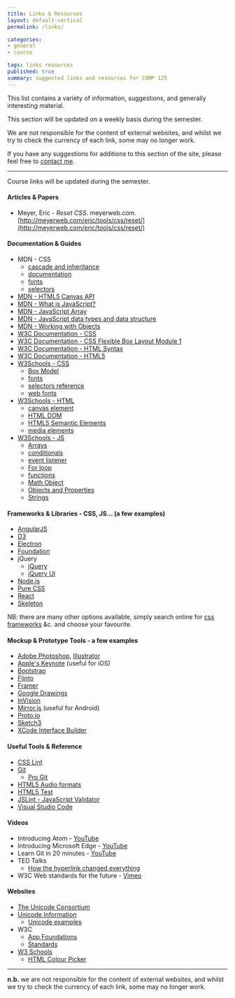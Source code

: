 ```yaml
---
title: Links & Resources
layout: default-vertical
permalink: /links/

categories:
- general
- course

tags: links resources
published: true
summary: suggested links and resources for COMP 125
---
```


This list contains a variety of information, suggestions, and generally interesting material.

This section will be updated on a weekly basis during the semester.

We are not responsible for the content of external websites, and whilst we try to check the currency of each link, some may no longer work.

If you have any suggestions for additions to this section of the site, please feel free to [contact me](mailto:nhayward@luc.edu?subject=COMP424-Links).

***

Course links will be updated during the semester.

#### Articles & Papers

  * Meyer, Eric - *Reset CSS*. meyerweb.com.  [http://meyerweb.com/eric/tools/css/reset/](http://meyerweb.com/eric/tools/css/reset/)

#### Documentation & Guides

  * MDN - CSS
    * [cascade and inheritance](https://developer.mozilla.org/en-US/docs/Learn/CSS/Introduction_to_CSS/Cascade_and_inheritance)
    * [documentation](https://developer.mozilla.org/en-US/docs/Web/CSS)
    * [fonts](https://developer.mozilla.org/en-US/docs/Web/CSS/font)
    * [selectors](https://developer.mozilla.org/en-US/docs/Web/CSS/CSS_Selectors)
  * [MDN - HTML5 Canvas API](https://developer.mozilla.org/en-US/docs/Web/API/Canvas_API)
  * [MDN - What is JavaScript?](https://developer.mozilla.org/en-US/docs/Learn/JavaScript/First_steps/What_is_JavaScript)
  * [MDN - JavaScript Array](https://developer.mozilla.org/en-US/docs/Web/JavaScript/Reference/Global_Objects/Array)
  * [MDN - JavaScript data types and data structure](https://developer.mozilla.org/en-US/docs/Web/JavaScript/Data_structures)
  * [MDN - Working with Objects](https://developer.mozilla.org/en-US/docs/Web/JavaScript/Guide/Working_with_Objects)
  * [W3C Documentation - CSS](http://www.w3.org/Style/CSS/)
  * [W3C Documentation - CSS Flexible Box Layout Module 1](https://drafts.csswg.org/css-flexbox/)
  * [W3C Documentation - HTML Syntax](http://www.w3.org/TR/html-markup/syntax.html)
  * [W3C Documentation - HTML5](http://www.w3.org/TR/html5/Overview.html#contents)
  * [W3Schools - CSS](http://www.w3schools.com/css/default.asp)
    * [Box Model](https://www.w3schools.com/css/css_boxmodel.asp)
    * [fonts](https://www.w3schools.com/css/css_font.asp)
    * [selectors reference](https://www.w3schools.com/cssref/css_selectors.asp)
    * [web fonts](https://www.w3schools.com/css/css3_fonts.asp)
  * [W3Schools - HTML](http://www.w3schools.com/html/default.asp)
    * [canvas element](https://www.w3schools.com/html/html5_canvas.asp)
    * [HTML DOM](https://www.w3schools.com/jsref/dom_obj_attributes.asp)
    * [HTML5 Semantic Elements](http://www.w3schools.com/html/html5_semantic_elements.asp)
    * [media elements](https://www.w3schools.com/html/html_media.asp)
  * [W3Schools - JS](http://www.w3schools.com/js/default.asp)
    * [Arrays](https://www.w3schools.com/js/js_arrays.asp)
    * [conditionals](https://www.w3schools.com/js/js_if_else.asp)
    * [event listener](https://www.w3schools.com/jsref/met_element_addeventlistener.asp)
    * [For loop](https://www.w3schools.com/js/js_loop_for.asp)
    * [functions](https://www.w3schools.com/js/js_functions.asp)
    * [Math Object](https://www.w3schools.com/js/js_math.asp)
    * [Objects and Properties](https://www.w3schools.com/js/js_properties.asp)
    * [Strings](https://www.w3schools.com/js/js_strings.asp)

<!--
  * [MDN - Prototype](https://developer.mozilla.org/en-US/docs/Web/JavaScript/Reference/Global_Objects/Object/prototype)
  * [W3Schools - JS](http://www.w3schools.com/js/default.asp)
    * [Prototypes](https://www.w3schools.com/js/js_object_prototypes.asp)
-->

#### Frameworks & Libraries - CSS, JS... (a few examples)

  * [AngularJS](https://angularjs.org/)
  * [D3](http://d3js.org/)
  * [Electron](http://electron.atom.io/)
  * [Foundation](http://foundation.zurb.com/)
  * jQuery
    * [jQuery](https://jquery.com/)
    * [jQuery UI](http://jqueryui.com/)
  * [Node.js](https://nodejs.org/en/)
  * [Pure CSS](http://purecss.io/)
  * [React](http://facebook.github.io/react/)
  * [Skeleton](http://getskeleton.com/)

NB: there are many other options available, simply search online for [css frameworks](https://www.google.com/search?q=css+frameworks&oq=css+frameworks&aqs=chrome..69i57.2866j0j1&sourceid=chrome&es_sm=119&ie=UTF-8) &c.
and choose your favourite.

#### Mockup & Prototype Tools - a few examples

  * [Adobe Photoshop](http://goo.gl/GsIYY0), [Illustrator](http://goo.gl/9K8Kfw)
  * [Apple's Keynote](http://keynotopia.com/guides/) (useful for iOS)
  * [Bootstrap](http://getbootstrap.com/)
  * [Flinto](https://www.flinto.com/)
  * [Framer](http://framerjs.com/)
  * [Google Drawings](http://goo.gl/qPRCfG)
  * [InVision](https://www.invisionapp.com/)
  * [Mirror.js](http://jimulabs.com/mirrorjs-preview/) (useful for Android)
  * [Proto.io](https://proto.io/)
  * [Sketch3](http://bohemiancoding.com/sketch/)
  * [XCode Interface Builder](https://developer.apple.com/xcode/interface-builder/)

#### Useful Tools & Reference

  * [CSS Lint](http://csslint.net/)
  * [Git](http://git-scm.com/)
    * [Pro Git](http://git-scm.com/book/en/v2)
  * [HTML5 Audio formats](http://textopia.org/androidsoundformats.html)
  * [HTML5 Test](http://html5test.com/)
  * [JSLint - JavaScript Validator](http://jslint.com/)
  * [Visual Studio Code](https://code.visualstudio.com/)

#### Videos

  * Introducing Atom - [YouTube](https://www.youtube.com/watch?v=Y7aEiVwBAdk)
  * Introducing Microsoft Edge - [YouTube](https://www.youtube.com/watch?v=iH1D31YHsgY)
  * Learn Git in 20 minutes - [YouTube](https://youtu.be/Y9XZQO1n_7c?t=1m34s)
  * TED Talks
    * [How the hyperlink changed everything](https://www.youtube.com/watch?v=3Va3oY8pfSI&t=4s)
  * W3C Web standards for the future - [Vimeo](https://vimeo.com/110256895)

<!--
  * Beginning Graphic Design
    * Colour - [YouTube](https://youtu.be/_2LLXnUdUIc)
    * Typography - [YouTube](https://youtu.be/sByzHoiYFX0)
-->

#### Websites

  * [The Unicode Consortium](http://www.unicode.org/)
  * [Unicode Information](http://www.alanwood.net/unicode/)
    * [Unicode examples](http://www.alanwood.net/unicode/unicode_samples.html)
  * W3C
    * [App Foundations](http://www.w3.org/appfoundations/)
    * [Standards](http://www.w3.org/standards/)
  * [W3 Schools](http://www.w3schools.com/)
    * [HTML Colour Picker](http://www.w3schools.com/colors/colors_picker.asp)

<!--
  * A List Apart - [For People Who Make Websites](http://alistapart.com/)
  * Apple - [UI Design Basics](https://developer.apple.com/library/ios/documentation/UserExperience/Conceptual/MobileHIG/index.html)
  * Gnome - [Human Interface Guidelines](https://developer.gnome.org/)
  * Google - [Material Design](http://www.google.com/design/spec/material-design/introduction.html)
  * HTML5 Canvas examples
    * [Canvas cycle](http://www.effectgames.com/demos/canvascycle/)
    * [Curtain](https://codepen.io/dissimulate/pen/KrAwx)
    * [Destroy things in a video](http://www.craftymind.com/factory/html5video/CanvasVideo.html)
    * [Jelly](https://codepen.io/dissimulate/pen/dJgMaO)
    * [Particles](https://codepen.io/eltonkamami/pen/ECrKd)

#### Extras

* Smashing Magazine - [For Professional Web Designers and Developers](http://www.smashingmagazine.com/)
* [usability.gov](http://www.usability.gov/)
  * ["Research-Based Web Design and Usability Guidelines"](http://guidelines.usability.gov/)
  * ["What & Why of Usability"](http://www.usability.gov/what-and-why/index.html)
  * ["How To & Tools"](http://www.usability.gov/how-to-and-tools/index.html)
-->

***

**n.b.** we are not responsible for the content of external websites, and whilst we try to check the currency of each link, some may no longer work.